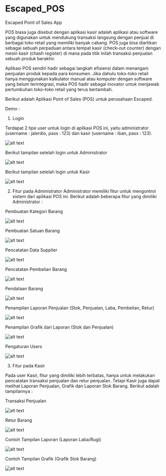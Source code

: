 # Escaped_POS
Escaped Point of Sales App

POS biasa juga disebut dengan aplikasi kasir adalah aplikasi atau software yang digunakan untuk mendukung transaksi langsung dengan penjual di berbagai toko retail yang memiliki banyak cabang. POS juga bisa diartikan sebagai sebuah perpaduan antara tempat kasir (check-out counter) dengan mesin kasir (chash register) di mana pada titik inilah transaksi penjualan sebuah produk berakhir. 

Aplikasi POS sendiri hadir sebagai langkah efisiensi dalam menangani penjualan produk kepada para konsumen. Jika dahulu toko-toko retail hanya menggunakan kalkulator manual atau komputer dengan software yang belum terintegrasi, maka POS hadir sebagai inovator untuk menjawab pertumbuhan toko-toko retail yang terus bertambah. 

Berikut adalah Aplikasi Point of Sales (POS) untuk perusahaan Escaped.

Demo :

1. Login

Terdapat 2 tipe user untuk login di aplikasi POS ini, yaitu administrator (username : jalerdio, pass : 123) dan kasir (username : iban, pass : 123). 

![alt text](https://github.com/jalerdio/Escaped_POS/blob/master/assets/img/1.%20login.png)


Berikut tampilan setelah login untuk Administrator

![alt text](https://github.com/jalerdio/Escaped_POS/blob/master/assets/img/1.%20login%20admin.png)


Berikut tampilan setelah login untuk Kasir

![alt text](https://github.com/jalerdio/Escaped_POS/blob/master/assets/img/1.%20login%20kasir.png)


2. Fitur pada Administrator
Administrator memiliki fitur untuk mengontrol sistem dari aplikasi POS ini. Berikut adalah beberapa fitur yang dimiliki Administrator :

Pembuatan Kategori Barang

![alt text](https://github.com/jalerdio/Escaped_POS/blob/master/assets/img/2.1%20Kategori.png)


Pembuatan Satuan Barang

![alt text](https://github.com/jalerdio/Escaped_POS/blob/master/assets/img/2.2%20Satuan.png)


Pencatatan Data Supplier

![alt text](https://github.com/jalerdio/Escaped_POS/blob/master/assets/img/2.3%20Data%20Supplier.png)


Pencatatan Pembelian Barang

![alt text](https://github.com/jalerdio/Escaped_POS/blob/master/assets/img/2.4%20Pembelian%20Barang.png)


Pendataan Barang

![alt text](https://github.com/jalerdio/Escaped_POS/blob/master/assets/img/2.5%20Data%20Barang.png)


Penampilan Laporan Penjualan (Stok, Penjualan, Laba, Pembelian, Retur)

![alt text](https://github.com/jalerdio/Escaped_POS/blob/master/assets/img/2.6%20Data%20Laporan.png)


Penampilan Grafik dari Laporan (Stok dan Penjualan)

![alt text](https://github.com/jalerdio/Escaped_POS/blob/master/assets/img/2.7%20Grafik.png)


Pengaturan Users

![alt text](https://github.com/jalerdio/Escaped_POS/blob/master/assets/img/2.8%20Data%20Pengguna%20(Users).png)


3. Fitur pada Kasir

Pada user Kasir, fitur yang dimiliki lebih terbatas, hanya untuk melakukan pencatatan transaksi penjualan dan retur penjualan. Tetapi Kasir juga dapat melihat Laporan Penjualan, Grafik dan Laporan Stok Barang. Berikut adalah tampilannya :


Transaksi Penjualan

![alt text](https://github.com/jalerdio/Escaped_POS/blob/master/assets/img/3.%20Transaksi.png)


Retur Barang

![alt text](https://github.com/jalerdio/Escaped_POS/blob/master/assets/img/3.2%20Retur.png)


Contoh Tampilan Laporan (Laporan Laba/Rugi)

![alt text](https://github.com/jalerdio/Escaped_POS/blob/master/assets/img/3.3%20Contoh%20Laporan.png)


Contoh Tampilan Grafik (Grafik Stok Barang)

![alt text](https://github.com/jalerdio/Escaped_POS/blob/master/assets/img/3.4%20Contoh%20Grafik.png)

